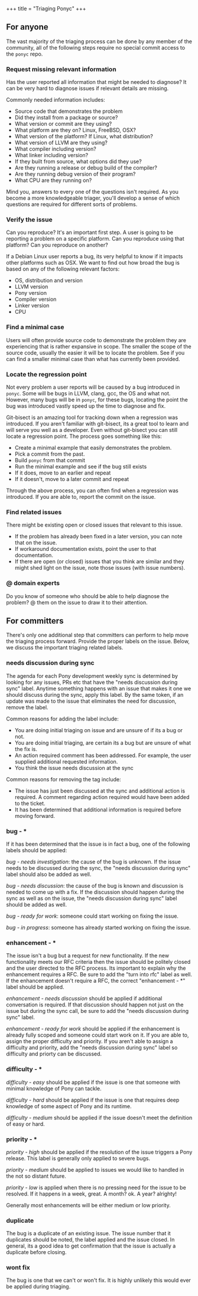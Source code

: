 +++
title = "Triaging Ponyc"
+++
## For anyone

The vast majority of the triaging process can be done by any member of the community, all of the following steps require no special commit access to the `ponyc` repo.

### Request missing relevant information

Has the user reported all information that might be needed to diagnose? It can be very hard to diagnose issues if relevant details are missing.

Commonly needed information includes:

* Source code that demonstrates the problem
* Did they install from a package or source?
* What version or commit are they using?
* What platform are they on? Linux, FreeBSD, OSX?
* What version of the platform? If Linux, what distribution?
* What version of LLVM are they using?
* What compiler including version?
* What linker including version?
* If they built from source, what options did they use?
* Are they running a release or debug build of the compiler?
* Are they running debug version of their program?
* What CPU are they running on?

Mind you, answers to every one of the questions isn't required. As you become a more knowledgeable triager, you'll develop a sense of which questions are required for different sorts of problems.

### Verify the issue

Can you reproduce? It's an important first step. A user is going to be reporting a problem on a specific platform. Can you reproduce using that platform? Can you reproduce on another?

If a Debian Linux user reports a bug, its very helpful to know if it impacts other platforms such as OSX. We want to find out how broad the bug is based on any of the following relevant factors:

* OS, distribution and version
* LLVM version
* Pony version
* Compiler version 
* Linker version
* CPU

### Find a minimal case

Users will often provide source code to demonstrate the problem they are experiencing that is rather expansive in scope. The smaller the scope of the source code, usually the easier it will be to locate the problem. See if you can find a smaller minimal case than what has currently been provided.

### Locate the regression point

Not every problem a user reports will be caused by a bug introduced in `ponyc`. Some will be bugs in LLVM, clang, gcc, the OS and what not. However, many bugs will be in `ponyc`, for these bugs, locating the point the bug was introduced vastly speed up the time to diagnose and fix.

Git-bisect is an amazing tool for tracking down when a regression was introduced. If you aren't familiar with git-bisect, its a great tool to learn and will serve you well as a developer. Even without git-bisect you can still locate a regression point. The process goes something like this:

* Create a minimal example that easily demonstrates the problem.
* Pick a commit from the past.
* Build `ponyc` from that commit
* Run the minimal example and see if the bug still exists
* If it does, move to an earlier and repeat
* If it doesn't, move to a later commit and repeat

Through the above process, you can often find when a regression was introduced. If you are able to, report the commit on the issue.

### Find related issues

There might be existing open or closed issues that relevant to this issue. 

* If the problem has already been fixed in a later version, you can note that on the issue.
* If workaround documentation exists, point the user to that documentation. 
* If there are open (or closed) issues that you think are similar and they might shed light on the issue, note those issues (with issue numbers).

### @ domain experts

Do you know of someone who should be able to help diagnose the problem? @ them on the issue to draw it to their attention.

## For committers

There's only one additional step that committers can perform to help move the triaging process forward. Provide the proper labels on the issue. Below, we discuss the important triaging related labels. 

### needs discussion during sync

The agenda for each Pony development weekly sync is determined by looking for any issues, PRs etc that have the "needs discussion during sync" label. Anytime something happens with an issue that makes it one we should discuss during the sync, apply this label. By the same token, if an update was made to the issue that eliminates the need for discussion, remove the label.

Common reasons for adding the label include:

* You are doing initial triaging on issue and are unsure of if its a bug or not.
* You are doing initial triaging, are certain its a bug but are unsure of what the fix is.
* An action required comment has been addressed. For example, the user supplied additional requested information.
* You think the issue needs discussion at the sync

Common reasons for removing the tag include:

* The issue has just been discussed at the sync and additional action is required. A comment regarding action required would have been added to the ticket.
* It has been determined that additional information is required before moving forward.

### bug - *

If it has been determined that the issue is in fact a bug, one of the following labels should be applied:

_bug - needs investigation_: the cause of the bug is unknown. If the issue needs to be discussed during the sync, the "needs discussion during sync" label should also be added as well.

_bug - needs discussion_: the cause of the bug is known and discussion is needed to come up with a fix. If the discussion should happen during the sync as well as on the issue, the "needs discussion during sync" label should be added as well.

_bug - ready for work_: someone could start working on fixing the issue. 

_bug - in progress_: someone has already started working on fixing the issue. 

### enhancement - *

The issue isn't a bug but a request for new functionality. If the new functionality meets our RFC criteria then the issue should be politely closed and the user directed to the RFC process. Its important to explain why the enhancement requires a RFC. Be sure to add the "turn into rfc" label as well. If the enhancement doesn't require a RFC, the correct "enhancement - *" label should be applied. 

_enhancement - needs discussion_ should be applied if additional conversation is required. If that discussion should happen not just on the issue but during the sync call, be sure to add the "needs discussion during sync" label.

_enhancement - ready for work_ should be applied if the enhancement is already fully scoped and someone could start work on it. If you are able to, assign the proper difficulty and priority. If you aren't able to assign a difficulty and priority, add the "needs discussion during sync" label so difficulty and priorty can be discussed.

### difficulty - *

_difficulty - easy_ should be applied if the issue is one that someone with minimal knowledge of Pony can tackle.

_difficulty - hard_ should be applied if the issue is one that requires deep knowledge of some aspect of Pony and its runtime.

_difficulty - medium_ should be applied if the issue doesn't meet the definition of easy or hard.

### priority - *

_priority - high_ should be applied if the resolution of the issue triggers a Pony release. This label is generally only applied to severe bugs.

_priority - medium_ should be applied to issues we would like to handled in the not so distant future.

_priority - low_ is applied when there is no pressing need for the issue to be resolved. If it happens in a week, great. A month? ok. A year? alrighty! 

Generally most enhancements will be either medium or low priority.

### duplicate

The bug is a duplicate of an existing issue. The issue number that it duplicates should be noted, the label applied and the issue closed. In general, its a good idea to get confirmation that the issue is actually a duplicate before closing.

### wont fix

The bug is one that we can't or won't fix. It is highly unlikely this would ever be applied during triaging.
